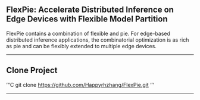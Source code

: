 ## FlexPie: Accelerate Distributed Inference on Edge Devices with Flexible Model Partition
FlexPie contains a combination of flexible and pie. For edge-based distributed inference applications, the combinatorial optimization is as rich as pie and can be flexibly extended to multiple edge devices.
****
## Clone Project
’‘’C
git clone https://github.com/Happyrhzhang/FlexPie.git
‘’‘
****
